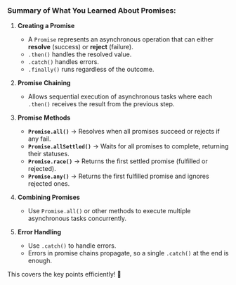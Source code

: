 ### Summary of What You Learned About Promises:

1. **Creating a Promise**  
   - A `Promise` represents an asynchronous operation that can either **resolve** (success) or **reject** (failure).
   - `.then()` handles the resolved value.  
   - `.catch()` handles errors.  
   - `.finally()` runs regardless of the outcome.

2. **Promise Chaining**  
   - Allows sequential execution of asynchronous tasks where each `.then()` receives the result from the previous step.

3. **Promise Methods**  
   - **`Promise.all()`** → Resolves when all promises succeed or rejects if any fail.  
   - **`Promise.allSettled()`** → Waits for all promises to complete, returning their statuses.  
   - **`Promise.race()`** → Returns the first settled promise (fulfilled or rejected).  
   - **`Promise.any()`** → Returns the first fulfilled promise and ignores rejected ones.  

4. **Combining Promises**  
   - Use `Promise.all()` or other methods to execute multiple asynchronous tasks concurrently.

5. **Error Handling**  
   - Use `.catch()` to handle errors.  
   - Errors in promise chains propagate, so a single `.catch()` at the end is enough.  

This covers the key points efficiently! 🚀